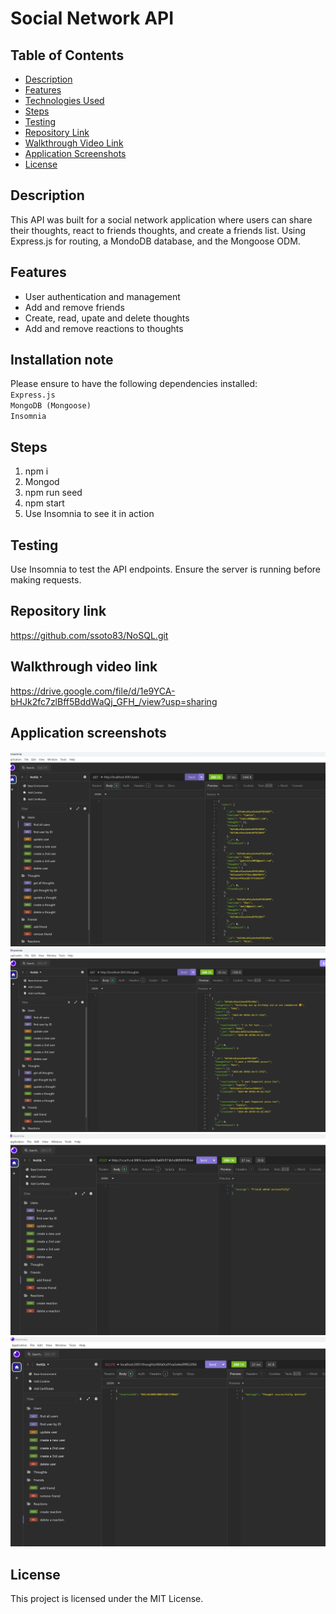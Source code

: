 # Social Network API    

## Table of Contents      
  
- [Description](#description)
- [Features](#features)
- [Technologies Used](#technologies-used)
- [Steps](#steps)
- [Testing](#testing)
- [Repository Link](#repository-link)
- [Walkthrough Video Link](#walkthrough-video-link)
- [Application Screenshots](#application-screenshot)
- [License](#license)  

## Description  

This API was built for a social network application where users can share their thoughts, react to friends thoughts, and create a friends list. Using Express.js for routing, a MondoDB database, and the Mongoose ODM.

## Features  
* User authentication and management  
* Add and remove friends  
* Create, read, upate and delete thoughts  
* Add and remove reactions to thoughts    

## Installation note    

Please ensure to have the following dependencies installed:    
`Express.js`   
`MongoDB (Mongoose)`  
`Insomnia`   

## Steps 
1. npm i  
2. Mongod  
3. npm run seed  
4. npm start  
9. Use Insomnia to see it in action      

## Testing  
Use Insomnia to test the API endpoints. Ensure the server is running before making requests.

##  Repository link    

https://github.com/ssoto83/NoSQL.git  

## Walkthrough video link

https://drive.google.com/file/d/1e9YCA-bHJk2fc7zlBff5BddWaQj_GFH_/view?usp=sharing

## Application screenshots   

![User-route screenshot test from Insomnia](./Develop/assets/users-route.png)    
![Thought-route screenshot test from Insomnia](./Develop/assets/thoughts-route.png)  
![Friends screenshot test from Insomnia](./Develop/assets/friend-added.png)  
![Reactions screenshot test from Insomnia](./Develop/assets/delete-reaction.png)    

## License
This project is licensed under the MIT License.